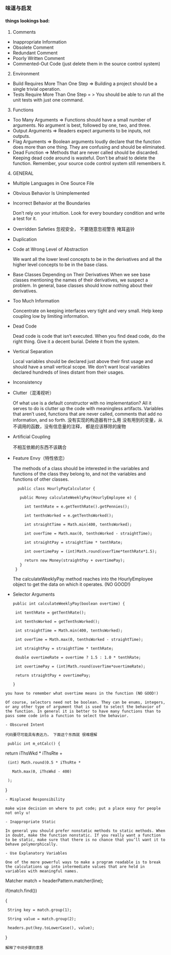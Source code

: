 ### 味道与启发

#### things lookings bad:
1. Comments
  - Inappropriate Information
  - Obsolete Comment
  - Redundant Comment
  - Poorly Written Comment
  - Commented-Out Code (just delete them in the source control system)
  
2. Environment
  - Build Requires More Than One Step => Building a project should be a single trivial operation. 
  - Tests Require More Than One Step = > You should be able to run all the unit tests with just one command. 

3. Functions
  - Too Many Arguments => Functions should have a small number of arguments. No argument is best, followed by one, two, and three. 
  - Output Arguments => Readers expect arguments to be inputs, not outputs.
  - Flag Arguments => Boolean arguments loudly declare that the function does more than one thing. They are confusing and should be eliminated.
  - Dead Function => Methods that are never called should be discarded. Keeping dead code around is wasteful. Don’t be afraid to delete the function. Remember, your source code control system still remembers it.
  
4. GENERAL
  - Multiple Languages in One Source File
  - Obvious Behavior Is Unimplemented
  - Incorrect Behavior at the Boundaries
  
    Don’t rely on your intuition. Look for every boundary condition and write a test for it.
    
  - Overridden Safeties 忽视安全， 不要随意忽视警告 掩耳盗铃
  - Duplication 
  - Code at Wrong Level of Abstraction
    
    We want all the lower level concepts to be in the derivatives and all the higher level concepts to be in the base class.
    
  - Base Classes Depending on Their Derivatives
    When we see base classes mentioning the names of their derivatives, we suspect a problem. In general, base classes should know nothing about their derivatives.
   
  - Too Much Information
 
    Concentrate on keeping interfaces very tight and very small. Help keep coupling low by limiting information.
  
  - Dead Code
  
    Dead code is code that isn’t executed. When you find dead code, do the right thing. Give it a decent burial. Delete it from the system.
    
  - Vertical Separation
  
    Local variables should be declared just above their first usage and should have a small vertical scope. We don’t want local variables declared hundreds of lines distant from their usages.
    
  - Inconsistency
  - Clutter（混淆视听）
    
    Of what use is a default constructor with no implementation? All it serves to do is clutter up the code with meaningless artifacts. Variables that aren’t used, functions that are never called, comments that add no information, and so forth.
    没有实现的构造器有什么用 没有用到的变量，从不调用的函数，没有信息量的注释， 都是应该移除的废物
  
 - Artificial Coupling
 
    不相互依赖的东西不该耦合
 - Feature Envy（特性依恋）
 
    The methods of a class should be interested in the variables and functions of the class they belong to, and not the variables and functions of other classes. 
    
    ```
      public class HourlyPayCalculator {

       public Money calculateWeeklyPay(HourlyEmployee e) {

         int tenthRate = e.getTenthRate().getPennies();

         int tenthsWorked = e.getTenthsWorked();

         int straightTime = Math.min(400, tenthsWorked);

         int overTime = Math.max(0, tenthsWorked - straightTime);

         int straightPay = straightTime * tenthRate;

         int overtimePay = (int)Math.round(overTime*tenthRate*1.5);

         return new Money(straightPay + overtimePay);
       }
     }
     ```
   The calculateWeeklyPay method reaches into the HourlyEmployee object to get the data on which it operates. (NO GOOD!)
  
 - Selector Arguments
 
    ```
    public int calculateWeeklyPay(boolean overtime) {

     int tenthRate = getTenthRate();

     int tenthsWorked = getTenthsWorked();

     int straightTime = Math.min(400, tenthsWorked);

     int overTime = Math.max(0, tenthsWorked - straightTime);

     int straightPay = straightTime * tenthRate;

     double overtimeRate = overtime ? 1.5 : 1.0 * tenthRate;

     int overtimePay = (int)Math.round(overTime*overtimeRate);

     return straightPay + overtimePay;

   }

  ``` 
  you have to remember what overtime means in the function (NO GOOD!)
  
  Of course, selectors need not be boolean. They can be enums, integers, or any other type of argument that is used to select the behavior of the function. In general it is better to have many functions than to pass some code into a function to select the behavior.

- Obscured Intent
  
  代码要尽可能具有表达力， 下面这个东西就 很难理解
  ```
     public int m_otCalc() {

   return iThsWkd * iThsRte +

     (int) Math.round(0.5 * iThsRte *

       Math.max(0, iThsWkd - 400)

     );

   }
   ```
- Misplaced Responsibility

  make wise decision on where to put code; put a place easy for people not only u!
  
- Inappropriate Static
  
  In general you should prefer nonstatic methods to static methods. When in doubt, make the function nonstatic. If you really want a function to be static, make sure that there is no chance that you’ll want it to behave polymorphically.

- Use Explanatory Variables
  
  One of the more powerful ways to make a program readable is to break the calculations up into intermediate values that are held in variables with meaningful names.
  
  ```
  Matcher match = headerPattern.matcher(line);

   if(match.find())

   {

     String key = match.group(1);

     String value = match.group(2);

     headers.put(key.toLowerCase(), value);

   }
   ```
   解释了中间步骤的意思
